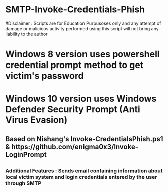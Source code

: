 # SMTP-Invoke-Credentials-Phish
#Disclaimer : Scripts are for Education Purpusoses only and any attempt of damage or malicious activity performed using this script will not bring any liability to the author

<h1> Windows 8 version uses powershell credential prompt method to get victim's password </h1>
<h1> Windows 10 version uses Windows Defender Security Prompt (Anti Virus Evasion)</h1>

<h2> Based on Nishang's Invoke-CredentialsPhish.ps1 & https://github.com/enigma0x3/Invoke-LoginPrompt <h2>
  
  <h3> Additional Features : Sends email containing information about local victim system and login credentials entered by the user through SMTP </h3>






